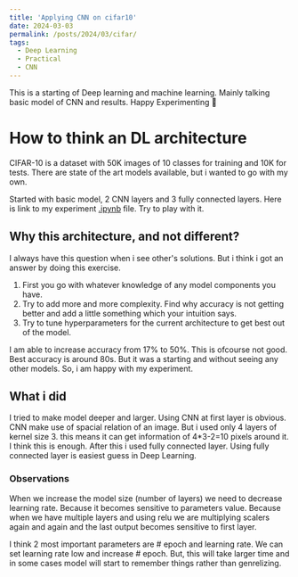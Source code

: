 ```yaml
---
title: 'Applying CNN on cifar10'
date: 2024-03-03
permalink: /posts/2024/03/cifar/
tags:
  - Deep Learning
  - Practical
  - CNN
---
```


This is a starting of Deep learning and machine learning. Mainly talking basic model of CNN and results. Happy Experimenting 🙂

# How to think an DL architecture

CIFAR-10 is a dataset with 50K images of 10 classes for training and 10K for tests. There are state of the art models available, but i wanted to go with my own.

Started with basic model, 2 CNN layers and 3 fully connected layers. Here is link to my experiment [.ipynb](https://github.com/MihirSutariya/MihirSutariya.github.io/blob/main/ipynbs/Deep_learning_2024_cifar10_tutorial.ipynb) file. Try to play with it.

## Why this architecture, and not different?
I always have this question when i see other's solutions. But i think i got an answer by doing this exercise. 

1. First you go with whatever knowledge of any model components you have.
2. Try to add more and more complexity. Find why accuracy is not getting better and add a little something which your intuition says.
3. Try to tune hyperparameters for the current architecture to get best out of the model.

I am able to increase accuracy from 17% to 50%. This is ofcourse not good. Best accuracy is around 80s. But it was a starting and without seeing any other models. So, i am happy with my experiment.

## What i did
I tried to make model deeper and larger. Using CNN at first layer is obvious. CNN make use of spacial relation of an image. But i used only 4 layers of kernel size 3. this means it can get information of 4*3-2=10 pixels around it. I think this is enough. After this i used fully connected layer. Using fully connected layer is easiest guess in Deep Learning. 

### Observations
When we increase the model size (number of layers) we need to decrease learning rate. Because it becomes sensitive to parameters value. Because when we have multiple layers and using relu we are multiplying scalers again and again and the last output becomes sensitive to first layer. 

I think 2 most important parameters are # epoch and learning rate. We can set learning rate low and increase # epoch. But, this will take larger time and in some cases model will start to remember things rather than genrelizing. 

